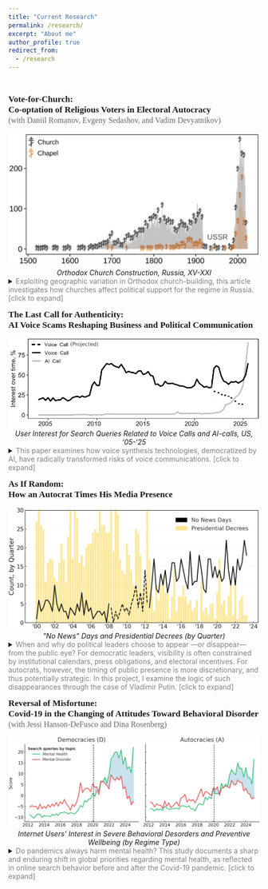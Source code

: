```yaml
---
title: "Current Research"
permalink: /research/
excerpt: "About me"
author_profile: true
redirect_from: 
  - /research
---
```


<style>
  .col2 {
    columns: 2 200px;         /* number of columns and width in pixels*/
    -webkit-columns: 2 200px; /* chrome, safari */
    -moz-columns: 2 200px;    /* firefox */
  }
  .col3 {
    columns: 3 100px;
    -webkit-columns: 3 100px;
    -moz-columns: 3 100px;
  }
</style>

<br>

<span style="font-family:'JetBrains Mono';font-size: 125%;"><b>Vote-for-Church:<br>Co-optation of Religious Voters in Electoral Autocracy</b><br>
<span style="font-family:'JetBrains Mono';font-size: 90%;color:#6F6661;">(with Daniil Romanov, Evgeny Sedashov, and Vadim Devyatnikov)</span></span>

<center>
<img src="/files/figs/Figure-Rel-And-Vote.png" style="max-height:500px; width:auto;">
<figcaption><i>Orthodox Church Construction, Russia, XV-XXI</i></figcaption>
</center>

<details>
    <summary>
    <span style="color:Gray;">Exploiting geographic variation in Orthodox church-building, this article investigates how churches affect political support for the regime in Russia. [click to expand] </span>
    </summary>
<br>    
Religious groups, with their moral authority, organizational resources, and mobilization capacity, often pose serious challenges to autocratic leaders, who respond through strategies such as repression, surveillance, and, notably, co-optation. Decades of anti-religious Soviet policy not only halted church construction, but actively pursued their destruction nationwide. The Soviet collapse triggered a wave of large-scale church construction — a development virtually unparalleled in modern history. Drawing on a dataset of 31,000 churches, the paper shows that electoral support for the incumbent president significantly increased in areas with churches built between 2012–2018, with effect sizes ranging from 2 to 4.4 percentage points. It further demonstrates that this support stems from churchgoers’ fulfilled needs, not political indoctrination, economic spillovers, or social pressure.
<br>
</details>

<span style="font-family:'JetBrains Mono';font-size: 125%;"><b>The Last Call for Authenticity:<br>AI Voice Scams Reshaping Business and Political Communication</b></span>

<center>
<img src="/files/figs/Figure-The-Last-Call.png" style="max-height:500px; width:auto;">
<figcaption><i>User Interest for Search Queries Related to Voice Calls and AI-calls, US, ‘05-‘25</i></figcaption>
</center>
   
<details>
    <summary>
    <span style="color:Gray;">This paper examines how voice synthesis technologies, democratized by AI, have radically transformed risks of voice communications. [click to expand]</span>
    </summary>
<br>
The human voice, once a paragon of trust and authenticity, is evolving into a tool of deception. While public attention remains captivated by deepfake videos, this paper argues that a more immediate threat lies in AI-based synthetic voice generation. Accessibility of voice synthesis lowers technical barriers for criminals, enhancing social engineering tactics and enabling new forms of fraud, such as virtual kidnappings and advanced financial scams. As AI mimics human speech with precision, individuals question the authenticity of vocal interactions. At its extreme, this signals the end of the telephone call as a reliable, efficient, and “cheap” medium. Negative potential of synthetic voice extends beyond cybersecurity dimension, eroding trust and destabilizing societies. This paper examines how voice synthesis technologies, democratized by AI, have radically transformed risks of voice communications. First, it analyzes the evolution of voice synthesis technologies and their impact on reducing costs and simplifying fraudulent schemes. Second, it traces how AI is reshaping the landscape of voice fraud due to developments in voice synthesis and agentic AI. Third, it analyzes potential long-term effects of these developments on the continued use of the phone call as a channel for scams. The paper concludes by outlining the implications of these shifts for cybersecurity policy, with attention to technical, behavioral, and societal aspects.
<br>
</details>


<span style="font-family:'JetBrains Mono';font-size: 125%;"><b>As If Random:<br>How an Autocrat Times His Media Presence</b></span>

<center>
<img src="/files/figs/Figure-As-If-Random.png" style="max-height:500px; width:auto;">
<figcaption><i>"No News" Days and Presidential Decrees (by Quarter)</i></figcaption>
</center>

<details>
    <summary>
    <span style="color:Gray;">When and why do political leaders choose to appear —or disappear— from the public eye? For democratic leaders, visibility is often constrained by institutional calendars, press obligations, and electoral incentives. For autocrats, however, the timing of public presence is more discretionary, and thus potentially strategic. In this project, I examine the logic of such disappearances through the case of Vladimir Putin. [click to expand]</span>
    </summary>
<br>
Drawing on twenty-five years of daily data from the Kremlin’s official website, I analyze the rhythm of Putin’s media presence and absence. I identify systematic patterns in the days when he is missing from the public record and study what happens around stretches of prolonged absence. I juxtapose routine news silence with the tempo of presidential decree signing, tracing how “appearance” via decrees relates to days without public events and how these dynamics evolve over time.

By tracing an autocrat’s public visibility over a quarter-century, I shed light on the broader question of how leaders manage uncertainty, project control, and maintain legitimacy.
<br>
</details>

<span style="font-family:'JetBrains Mono';font-size: 125%;"><b>Reversal of Misfortune:<br>Covid-19 in the Changing of Attitudes Toward Behavioral Disorder</b><br>
<span style="font-family:'JetBrains Mono';font-size: 90%;color:#6F6661;">(with Jessi Hanson-DeFusco and Dina Rosenberg)</span></span>

<center>
<img src="/files/figs/Figure-Reversal.png" style="max-height:500px; width:auto;">
<figcaption><i>Internet Users' Interest in Severe Behavioral Desorders and Preventive Wellbeing (by Regime Type)</i></figcaption>
</center>

<details>
    <summary>
    <span style="color:Gray;">Do pandemics always harm mental health? This study documents a sharp and enduring shift in global priorities regarding mental health, as reflected in online search behavior before and after the Covid-19 pandemic. [click to expand]</span>
    </summary>
<br>    
Using longitudinal data from Google Trends across over 100 countries, we analyze how public interest moved away from severe psychiatric disorders toward general mental health and preventive wellbeing. We treat search behavior as a proxy for public attention and, by extension, underlying demand for specific types of mental health knowledge and services.

We show that while interest in both severe disorders (e.g., obsessive-compulsive disorder and borderline personality Disorder) and general mental health surged immediately after the pandemic’s onset, the trajectories subsequently diverged. Interest in severe disorders declined and plateaued. At the same time, interest in mental health and wellbeing continued to grow. This suggests a shift from reactive treatment-seeking to proactive self-regulation.

The magnitude of this reversal, however, varies by regime type. In democracies the effect is pronounced, while in non-democracies it is less than half as large. To explain this asymmetry, we develop a theory in which authoritarian regimes deliberately maintain higher levels of social stress as a tool of political control. By keeping populations under persistent strain, autocrats reduce the scope for a full reorientation toward proactive wellbeing.

The paper contributes to the emerging literature on the economics of public health by documenting an “attentional reversal.” In spirit, though not in mechanism, it resembles Acemoglu et al.’s institutional reversal in development economics.
<br>
</details>



<!--

I am an Assistant Professor at the University of Texas at Dallas, where my research spans four interconnected fields: contentious politics, information manipulation, cybersecurity, and behavioral science. Together, they form a framework for understanding the evolving logic of coercion, persuasion, and vulnerability in the digital age.

At the heart of my inquiry lies a question: What is cyberspace, and how does it redefine the boundaries between information and the physical world? Can we adapt the classic ideas of Weber, Tilly, and Olson—about monopolies on coercion—to a reality where power is diffused across networks of data and algorithms? These theoretical puzzles guide my exploration of how autocracies, states, and other actors manipulate information flows to enforce control in an era where distinguishing truth from fiction has become prohibitively expensive for the average person.

Equally, I study the mechanics of persuasion and propaganda. In a world teeming with bots, trolls, and covert operations, the line between organic user behavior and state-sponsored manipulation blurs. This raises profound questions about the architecture of belief systems and the fragility of democratic discourse when trust in information sources erodes.

My research also delves into the parallels between human and machine learning. Both, it seems, are shaped by incomplete and often biased datasets—be it the emotional scars of childhood or the skewed inputs that define artificial intelligence training sets. These vulnerabilities create fertile ground for exploitation, whether by cybercriminals targeting individuals or adversaries exploiting systemic weaknesses in algorithms.

Each of these threads—cyberspace, manipulation, behavioral vulnerabilities, and the blurred boundaries between humans and machines—connects to a broader ambition: to map the invisible contours of power and resistance in a world where the digital and the physical increasingly overlap. My work is published in leading academic journals and resonates beyond academia, seeking to bridge the theoretical with the urgent realities of our time.

My CV is [here](), and my Google Scholar profile is [here]().

Let’s explore this together!


## __Research Agenda__


▨ Under Press <span style="color:CadetBlue;"> ▨ Under Review </span>  <span style="color:#6F6F6F;"> ▨ Under Construction</span> 


### Information Control and Contentious Politics

<p style="font-family:'Courier New'; white-space: nowrap;">
 
<b>          ■━┓ [Technology & Protest]</b> <br>
<b>&nbsp;&nbsp;┣━[’13]</b> Well-Organized Play: Symbolic Politics and the Effect of the Pro-Putin Rallies <br>
<b>&nbsp;&nbsp;┃&nbsp;&nbsp;&nbsp;&nbsp;&nbsp;&nbsp;&nbsp;</b><i>Problems of Post-Communism</i>, 2013, 60(2): 24-39 (with R. Smyth and I.Soboleva) <br>
<b>&nbsp;&nbsp;┣━[’19]</b> Stability of Revolutionary Governments In The Face of Mass Protest <br>
<b>&nbsp;&nbsp;┃&nbsp;&nbsp;&nbsp;&nbsp;&nbsp;&nbsp;&nbsp;</b>European Journal of Political Economy, 2013, 60(2): 24-39 (with R. Smyth and I.Soboleva) <br> 
<b>&nbsp;&nbsp;┣━[’20]</b> News and Geolocated Social Media Accurately Measure Protest Size Variation <br>
<b>&nbsp;&nbsp;┃&nbsp;&nbsp;&nbsp;&nbsp;&nbsp;&nbsp;&nbsp;</b>European Journal of Political Economy, 2013, 60(2): 24-39 (with R. Smyth and I.Soboleva) <br> 
<span style="color:#6F6F6F;">
<b>&nbsp;&nbsp;┗━[&nbsp;&nbsp;&nbsp;]</b> Protest Fragmentation <br> 
</span>
<b>          ■━┓ [Information Manipulation]</b> <br>
<span style="color:CadetBlue;">
<b>&nbsp;&nbsp;┣━[&nbsp;&nbsp;&nbsp;]</b>  Fantastic Beasts and How To Find Them:   <br>
<b>&nbsp;&nbsp;┃&nbsp;&nbsp;&nbsp;&nbsp;&nbsp;&nbsp;&nbsp;</b>Three Perspectives on Identification of Paid Political Trolls <br>
<b>&nbsp;&nbsp;┣━[&nbsp;&nbsp;&nbsp;]</b>  Fantastic Beasts and Whether They Matter: Causal Effect of Paid Political Trolls on Online Discussions  <br>
</span>
<span style="color:#6F6F6F;">
<b>&nbsp;&nbsp;┣━[&nbsp;&nbsp;&nbsp;]</b>  Fantastic Beasts and Where They Lead: How Trolls Manipulate Search Engines  <br>
<b>&nbsp;&nbsp;┣━[&nbsp;&nbsp;&nbsp;]</b>  How Free Media Can Help an Autocrat to Deal with Mass Protests? A Curious Case of Russia  <br>
<b>&nbsp;&nbsp;┗━[&nbsp;&nbsp;&nbsp;]</b>  Backup for an Autocrat: A Subtle Art of Delayed Propaganda  <br>
</span>
</p>

### Cyber Policy & Security

<p style="font-family:'Courier New'; white-space: nowrap;">

<b>          ■━┓</b> <br> 
<span style="color:CadetBlue;">
<b>&nbsp;&nbsp;┣━[&nbsp;&nbsp;&nbsp;]</b> The Last Call for Authenticity: AI Reshaping Voice Fraud Landscape <br>
<b>&nbsp;&nbsp;┣━[&nbsp;&nbsp;&nbsp;]</b> Fortresses Without Borders: The Limits of Monopolization of Cyber Coercion <br>
<b>&nbsp;&nbsp;┣━[&nbsp;&nbsp;&nbsp;]</b> Another Breach In The FireWall: How Digital Transparency Brings New Cyber Risks city authorities <br>
<b>&nbsp;&nbsp;┣━[&nbsp;&nbsp;&nbsp;]</b> Hacking The Ivory Tower: Understanding Cyber Attacks Against Social Sciences  <br>
</span> 
<b>&nbsp;&nbsp;┗━[&nbsp;&nbsp;&nbsp;]</b> Searching Digital Footnotes: Data in Cyber Security <br>
</p>

### Cognitive Exploits in Humans & Machines

<p style="font-family:'Courier New'; white-space: nowrap;">
<b>          ■━┓</b> <br>
<b>&nbsp;&nbsp;┣━[’24]</b> Quality of Life and Afghan Adults’ Psychosocial Wellbeing Under Taliban 2.0 <br>
<b>&nbsp;&nbsp;┃&nbsp;&nbsp;&nbsp;&nbsp;&nbsp;&nbsp;&nbsp;</b>   <br> 
<span style="color:#CadetBlue;">
<b>&nbsp;&nbsp;┣━[&nbsp;&nbsp;&nbsp;]</b> Low Battery: Mental Health Correlates of Charging Habits [D31] <br>
<b>&nbsp;&nbsp;┣━[&nbsp;&nbsp;&nbsp;]</b> Artificial VS Natural Intelligence <br>
<b>&nbsp;&nbsp;┗━[&nbsp;&nbsp;&nbsp;]</b> Reversal of Misfortunes: How Covid-19 Changed the Attitudes Toward Behavioral Disorders <br>
</span>
</p>

### Political Economy & Economics

<p style="font-family:'Courier New'; white-space: nowrap;">

<b>          ■━┓</b> <br>
<b>&nbsp;&nbsp;┣━ [’13]</b> Social and Economic Policy Trade-Offs in the Russian Regions: Evidence from Four Case Studies <br>
<b>&nbsp;&nbsp;┃&nbsp;&nbsp;&nbsp;&nbsp;&nbsp;&nbsp;&nbsp;</b> <i>Europe-Asia Studies<i>, 2013, 65(10): 1855-1876 (with T. Remington, I. Soboleva, & M. Urnov)<br> 
<b>&nbsp;&nbsp;┣━ [’14]</b> Means of Production VS Means of Coercion: Can Russian Business Limit the Violence of Predatory State? <br>
<b>&nbsp;&nbsp;┃&nbsp;&nbsp;&nbsp;&nbsp;&nbsp;&nbsp;&nbsp;</b>   <br> 
<b>&nbsp;&nbsp;┗━ [’14]</b> Trial by Fire: a Natural Disaster’s Impact on Support for the Authorities in Rural Russia <br>
<b>&nbsp;&nbsp;&nbsp;&nbsp;&nbsp;&nbsp;&nbsp;&nbsp;&nbsp;&nbsp;</b>   <br> 
</p>








[“Black Markets, Red Square: How the Kremlin Utilizes Darknet for Its Cyberpolicy”](#InProgress) 

Non-democratic governments actively use cyber technologies for political purposes. They deploy trolls and bots to disseminate misinformation domestically and abroad. They use digital surveillance to track opposition activists and breach foreign national networks to steal classified information. They can also organize attacks against critical infrastructure. However, these governments did not invent digital weaponry from the scratch. Instead, they often use solutions supplied by the black digital markets. The features of these markets determine what a non-democratic government can and cannot do in cyberspace. In this paper, I provide a systematic overview of how black digital markets are organized in Russia and how the state agencies and informal groups linked to the Kremlin operate on these markets.


[“How to Catch a Troll: Detection of Paid Political Commentators on Social Media”](#InProgress) 

Social media platforms, national governments, and academics develop sophisticated methods to detect state-sponsored political commentators on the Internet. Most of these methods are based on a combination of arbitrarily chosen criteria, often including the country of origin of the account’s email address or phone number, usage of specific characters, and specific keywords in the message. I argue that such methods may be unable to identify a significant proportion of paid political commentators. These commentators are apparently aware of the risks and try hard to hide their troll identity. They do not only post a lot of politically irrelevant information, but they also calibrate their behavior by adjusting the profiles of their accounts in the direction of profiles of regular users of social media. In contrast to methods with arbitrarily chosen criteria, models that employ “ground truth” data without pre-specified metrics can deliver predictions with a high degree of accuracy.

<div>

<iframe width='100%' height='300' src='https://rdrr.io/snippets/embed/' frameborder='0'></iframe>


<iframe src="/files/Anton-Sobolev-CV.pdf" width="125%" height="700px"></iframe>
</div>


<li><p>Had an arrival delay of two or more hours</p>
<div class="tutorial-exercise" data-label="filterex1" data-completion="1" data-diagnostics="1" data-startover="1" data-lines="0">
<script type="application/json" data-ui-opts="1">{"engine":"r","has_checker":false,"caption":"<span data-i18n=\"text.enginecap\" data-i18n-opts=\"{&quot;engine&quot;:&quot;R&quot;}\">R Code<\/span>"}</script>
</div>
<div class="tutorial-exercise-support" data-label="filterex1-solution" data-completion="1" data-diagnostics="1" data-startover="1" data-lines="0">
<pre class="text"><code>filter(flights, arr_delay &gt;= 120) # arr_delay is in minutes</code></pre>
</div>
</li>





<script type="text/javascript" src="//cdn.datacamp.com/dcl-react.js.gz"></script>








## Works in Progress

[“Smile! You're on camera: Protest, Digital Surveilance and Citizen Intimidation”](#InProgress) 

State capacity to utilize digital surveilence in non-democratic countries can pose additional hurdles for regime democratization. National governments can identify and target participants of mass demonstrations, and impose punishment for taking to the street. This punishment need not be official. Using a novel dataset, I study how activists of pro-government "JeSuisMaidan"  movement exploit face recognition algorithms to identify and intimidate protesters in Russia. Furthermore, I document how this intimidation affects online behavior of targeted citizens.


[“How Pro-Government “Trolls” Influence Online Conversations in Russia”](#InProgress) 

In a non-democracy, the regime can censor and manipulate social media for its own goals. This paper unpacks the technology of the Russian government propaganda and manipulation of online discussions, and establishes the causal effect of government interventions on the online behavior of social media users. Using a novel database on the activity of the state-sponsored online propagandists masquerading as ordinary citizens, the so-called “trolls”, I estimate the impact of troll interventions in online conversation by combining matching techniques with the difference-in-differences approach. I find that the Russian troll activity was significantly more successful in stopping and diverting online discussions away from politically sensitive topics than in promoting a pro-government agenda. To the best of my knowledge, this is the first study that documents the causal effect of trolls' interventions on the online behavior of social media users. 


[“How Can Free Media Help an Autocrat to Deal with Mass Protests? A Curious Case of Russia”](#inprogress) *[Available upon request]*

A widespread belief holds that a free press threatens non-democratic governments since it can reveal official incompetence or misconduct and help opposition to organize. I argue that, under certain conditions, dictators can use free media to credibly communicate messages that discourage protest and thus strengthen the regime. I exploit the uneven geographical reach of broadcasts by the liberal Russian radio station Echo of Moscow to document this effect. In cities that received Echo of Moscow broadcasts, anti-Putin protesters were discouraged by the station’s credible accounts of a large pro-government demonstration in the capital, leading to lower participation in opposition rallies elsewhere. The finding helps explain the puzzle that various otherwise repressive authoritarian regimes permit some free press to operate. 

## Publications 

[“News and Social Media Accurately Measure Protest Size”](https://doi.org/10.1017/S0003055420000295) in *American Political Science Review*, 2020, 114(4), 1343-1351  (with Keith Chen, Jungseock Joo, and Zachary Steinert-Threlkeld)

This research note shows that news and social media data generate accurate estimates of the size of protests. Using cell phone location data on ten million individuals, this note measures the size of the 2017 United States Women’s March protests. This gold standard measure correlates strongly with estimates provided in news media as well as three size estimates generated using geolocated tweets, one text-based and two based on images. In testing these estimates, we also show that wealthier, more Democratic, and more urbanized areas generated larger protests. Because protest size is a key determinant of social movement success, knowing that news and social media accurately measure it means estimates using them can be trusted. In addition, researchers and funders should consider devoting more resources to the measurement undertaking.

[“Well-Organized Play: Symbolic Politics and the Effect of the Pro-Putin Rallies,”](https://doi.org/10.2753/PPC1075-8216600203) in *Problems of Post-Communism*, 2013, 60(2): 24-39 (with Regina Smyth and Irina Soboleva) [*Link*](https://doi.org/10.2753/PPC1075-8216600203)

Following the wave of color revolutions in the postcommunist states, the Putin regime notoriously orchestrated progovernment rallies to intimidate opposition forces and demonstrate the regime’s capacity to mobilize support. While these efforts were effective in the face of limited opposition protest, they did not deter the broader electoral challenges to United Russia (UR) in December 2011 and subsequent antiregime protests throughout the winter. Scenes of competing street actions became a battleground in which the pro- and anti-Putin activists contested the political narratives that defined both the president and his supporters. Our analysis highlights the state’s use of symbolic politics—the presentation of a distinct view of politics based on communication rooted in national symbols — as a tool to build support in electoral authoritarian regimes. We develop an analytic narrative that tracks the changes in the use of political symbols in Kremlin rallies between December 2011 and March 2012. We use original survey data of rally participants in Moscow to gauge the degree to which participants’ opinions reflected the messages broadcast in the rallies. 

[“Stability of Revolutionary Governments In The Face Of Mass Protest”](#works) (with Dmitry Dagaev and Natalia Lamberova)

Why do some newly introduced revolutionary governments face anti-government demonstrations and swiftly exit office, while others are able to establish political regimes that last for decades? Historical evidence finds revolutionary governments in the first decade of twenty-first century to be three times more vulnerable to mass protest than a hundred years ago. What can explain this trend? This paper relates the stability of newly emerged revolutionary governments to the political composition of the protest that brings a new incumbent to power and in factors that can shape it. Our theoretical model, incorporating protest into a dynamic Downsian framework, features the significant role of protest coordination, communication technology, ideology, and the coercive capacity of the regime. This paper contributes to the literature in several ways. First, it discusses a new historical trend of instability of revolutionary governments. Second, it proposes a model that helps to understand the growing instability of revolutionary regimes, as well as conditions that undermine stability. In equilibrium, it is possible to have a revolutionary government overthrown by popular uprising, despite the fact that it gained power on the wave of popular support. Third, under a set of conditions, the new incumbent would always come from a different part of political spectrum. Forth, the model unpacks the warm glow component of protesters' decision to take to the streets. Finally, we provide implications for endogenous choice of policy by revolutionary incumbent for protest dynamics.

[“Leaderless Protests?"](#works) (with Dmitry Dagaev, Natalia Lamberova, and Konstantin Sonin)

A notable characteristic of the 21st century protests is the absence of leaders. We propose a simple theoretical model of leaderless protests, in which factions with different political agendas unite to topple the incumbent leader. The fractionalization of recent protests become possible as the costs of broadcasting one's agenda among the group of potential supporters dramatically declined. Using a dataset that covers 73 countries and 114 protest campaigns in 1946-2006, we show that the spread of broadcasting technologies such as radio, TV, newspapers and Internet in separate regressions is negatively related to the probability that a campaign has discernible leadership. Our quasi-placebo tests for communication technologies that are less efficient in broadcasting potential leaders' agenda (e.g., mobile and fixed phones) are consistent with null effect. Both baseline and quasi-placebo results are robust to inclusion of wide range of covariates, and to the use of the Heckman approach, IV regression, or non-parametric analysis via Hainmueller and Hazlett (2014) KRLS approach.

[“Trial by Fire: a Natural Disaster’s Impact on Support for the Authorities in Rural Russia,”](http://dx.doi.org/10.1017/S0043887114000215) in *World Politics*, 2014, 66(4), 641-668  (with Egor Lazarev, Irina Soboleva, and Boris Sokolov) [*Link*](http://dx.doi.org/10.1017/S0043887114000215)

We explore the microfoundations of political support under a nondemocratic regime by investigating the impact of a natural disaster on attitudes toward the government. The research exploits the enormous wildfires that occurred in rural Russia during the summer of 2010 as a natural experiment. We test the effects of fires with a survey of almost eight hundred respondents in seventy randomly selected villages. We find that in the burned villages there is higher support for the government at all levels. Most counterintuitively, the rise of support for authorities cannot be fully explained by the generous governmental aid. The authors interpret the results by the demonstration effect of the government's performance.

["Means of Production VS Means of Coercion: Can Russian Business Limit the Violence of Predatory State?,"](http://www.tandfonline.com/doi/full/10.1080/1060586X.2013.859434) in *Post-Soviet Affairs*, 2014, 30(1), 171-194 (with Andrei Yakovlev and Anton Kazun) [*Link*](http://www.tandfonline.com/doi/full/10.1080/1060586X.2013.859434)

The formation of organizations capable of effectively restricting violence in society is a necessary condition for transition from developing societies to societies with sustainable economic growth. We explore the logic of formation of such organizations using the case study of collective actions of the Russian business community aimed at restricting “state violence” against business. We seek to identify the conditions leading to a shift in the choice of strategies from attempts at informal agreements with extortionists controlling means of coercion to cooperation of businessmen and trace the further evolution of organized forms of collective action. Finally, we assess to what extent the created organizations can be efficient and self-supporting in the long term.

[“Civic and Political Activism in Russia”](http://www.jstor.org/stable/10.7864/j.ctt1zkjzsh.13) in *The New Autocracy: Information, Politics, and Policy in Putin's Russia*, 2018, 249-276, Brookings Institution Press (with Alexei Zakharov) [*Link*](http://www.jstor.org/stable/10.7864/j.ctt1zkjzsh.13)

A common opinion among scholars is that civil society in Russia is weak and that this constitutes an obstacle to the development of democracy. The perceived weakness of civil society is attributed to a variety of causes — from the cultural legacies of imperial and Soviet Russia, which have supposedly left Russians atomized and distrustful, to the authoritarian repression of the current regime. As a result, political leaders are today unconstrained — and their policies unaffected — by those who represent particular social interests. We examine the evidence and argue that this view does not offer a full picture of Russian civil society. Russians are not more distrustful than citizens of comparable countries. The evidence does suggest a low level of civic participation after the end of communism—in part because membership in the discredited Communist Party and pro forma membership in official labor unions were not quickly replaced by other involvements — but we also find an apparent increase in civic activity in the past five years, despite the tightening of political controls. At the same time, nongovernmental organizations have improved their capacity to mobilize supporters and volunteers and to raise cash through contributions. We show that in two key regards — the petitioning of officials at all levels of the state and election monitoring— Russian citizens have affected political outcomes and policy decisions, albeit to a limited extent. 





-->


